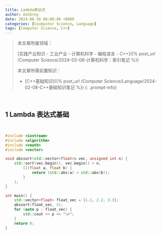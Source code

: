 ```yaml
---
title: Lambda表达式
author: AshGrey
date: 2024-06-30 00:00:00 +0800
categories: [Coumputer Science, Language]
tags: [Computer Science, C++]
---
```


> 本文章所属领域：
>
> [实践产业知识 - 工业产业 - 计算机科学 - 编程语言 - C++]({% post_url /Computer Science/2024-02-08-计算机科学：索引笔记 %})
>
> 本文章所需前置知识：
>
> - [C++基础知识]({% post_url /Computer Science/Language/2024-02-08-C++基础知识笔记 %})
{: .prompt-info}

<br>

## 1 Lambda 表达式基础

<br>

``` cpp
#include <iostream>
#include <algorithm>
#include <cmath>
#include <vector>

void abssort(std::vector<float>& vec, unsigned int n) {
    std::sort(vec.begin(), vec.begin() + n,
        [](float a, float b) {
            return (std::abs(a) > std::abs(b));
        }
    );
}

int main() {
    std::vector<float> float_vec = {1.1, 2.2, 3.3};
    abssort(float_vec, 2);
    for (auto p : float_vec) {
        std::cout << p << "\n";
    }
    return 0;
}
```